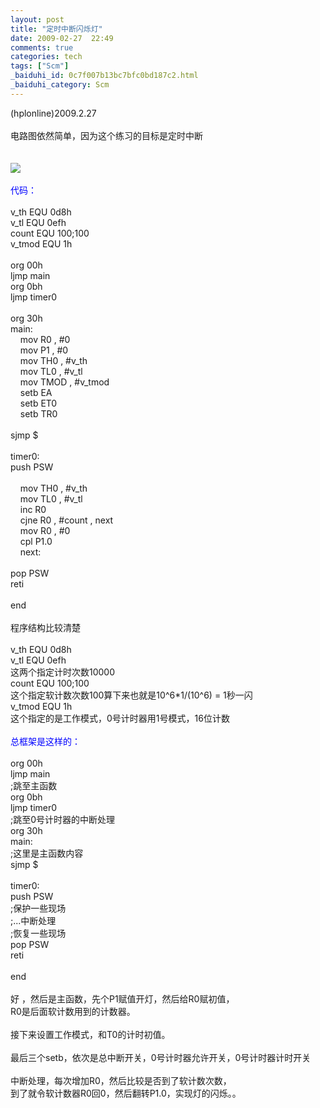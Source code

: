 ```yaml
---
layout: post
title: "定时中断闪烁灯"
date: 2009-02-27  22:49
comments: true
categories: tech
tags: ["Scm"]
_baiduhi_id: 0c7f007b13bc7bfc0bd187c2.html
_baiduhi_category: Scm
---
```


<div forimg="1">(hplonline)2009.2.27<br/><br/>
电路图依然简单，因为这个练习的目标是定时中断<br/><br/><br/><a href="http://hiphotos.baidu.com/hplonline/pic/item/40e5d3f94f81c679242df2d2.jpg" target="_blank">
<div forimg="1"><img border="0" src="http://hiphotos.baidu.com/hplonline/pic/item/40e5d3f94f81c679242df2d2.jpg" small="0" class="blogimg"/></div>
<br/></a></div>
<font color="#0000ff">代码：</font><br/><br/>
v_th EQU 0d8h<br/>
v_tl EQU 0efh<br/>
count EQU 100;100<br/>
v_tmod EQU 1h<br/><br/>
org 00h<br/>
ljmp main<br/>
org 0bh<br/>
ljmp timer0<br/><br/>
org 30h<br/>
main:<br/>
     mov R0 , #0<br/>
     mov P1 , #0<br/>
     mov TH0 , #v_th<br/>
     mov TL0 , #v_tl<br/>
     mov TMOD , #v_tmod         <br/>
     setb EA<br/>
     setb ET0<br/>
     setb TR0<br/><br/>
sjmp $<br/><br/>
timer0:<br/>
push PSW<br/><br/>
     mov TH0 , #v_th<br/>
     mov TL0 , #v_tl<br/>
     inc R0<br/>
     cjne R0 , #count , next<br/>
     mov R0 , #0<br/>
     cpl P1.0<br/>
     next:<br/>
          <br/>
pop PSW<br/>
reti<br/><br/>
end<br/><br/>
程序结构比较清楚<br/><br/>
v_th EQU 0d8h<br/>
v_tl EQU 0efh<br/>
这两个指定计时次数10000<br/>
count EQU 100;100<br/>
这个指定软计数次数100算下来也就是10^6*1/(10^6) = 1秒一闪<br/>
v_tmod EQU 1h<br/>
这个指定的是工作模式，0号计时器用1号模式，16位计数<br/><br/><font color="#0000ff">总框架是这样的：</font><br/><br/>
org 00h<br/>
ljmp main<br/>
;跳至主函数<br/>
org 0bh<br/>
ljmp timer0<br/>
;跳至0号计时器的中断处理<br/>
org 30h<br/>
main:<br/>
;这里是主函数内容<br/>
sjmp $<br/><br/>
timer0:<br/>
push PSW<br/>
;保护一些现场<br/>
;...中断处理<br/>
;恢复一些现场<br/>
pop PSW<br/>
reti<br/><br/>
end<br/><br/>
好 ，然后是主函数，先个P1赋值开灯，然后给R0赋初值，<br/>
R0是后面软计数用到的计数器。<br/><br/>
接下来设置工作模式，和T0的计时初值。<br/><br/>
最后三个setb，依次是总中断开关，0号计时器允许开关，0号计时器计时开关<br/><br/>
中断处理，每次增加R0，然后比较是否到了软计数次数，<br/>
到了就令软计数器R0回0，然后翻转P1.0，实现灯的闪烁。。<br/><br/><br/>
